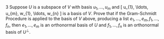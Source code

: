 3 Suppose $U$ is a subspace of $V$ with basis $u_{1}, \ldots, u_{m}$ and
\[
u_{1}, \ldots, u_{m}, w_{1}, \ldots, w_{n}
\]
is a basis of $V$. Prove that if the Gram-Schmidt Procedure is applied to the basis of $V$ above, producing a list $e_{1}, \ldots, e_{m}, f_{1}, \ldots, f_{n}$, then $e_{1}, \ldots, e_{m}$ is an orthonormal basis of $U$ and $f_{1}, \ldots, f_{n}$ is an orthonormal basis of $U^{\perp}$.
